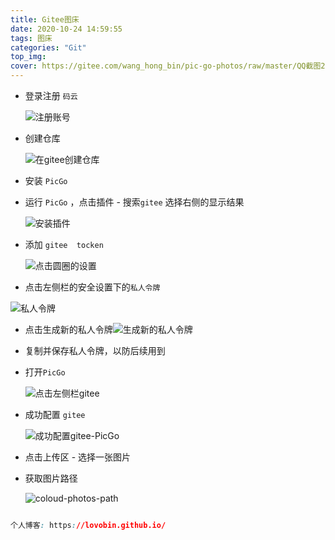 ```yaml
---
title: Gitee图床
date: 2020-10-24 14:59:55
tags: 图床
categories: "Git"
top_img:
cover: https://gitee.com/wang_hong_bin/pic-go-photos/raw/master/QQ截图20201024150508.png
---
```




+ 登录注册 `码云`

  ![注册账号](https://gitee.com/wang_hong_bin/pic-go-photos/raw/master/QQ截图20201024150508.png)
<!-- more -->

+ 创建仓库

  ![在gitee创建仓库](https://gitee.com/wang_hong_bin/pic-go-photos/raw/master/gitReso.png)

+ 安装 `PicGo`

+ 运行 `PicGo` ，点击插件 - 搜索`gitee` 选择右侧的显示结果

  ![安装插件](https://gitee.com/wang_hong_bin/pic-go-photos/raw/master/searchgitee.png)

+ 添加 `gitee  tocken`

  ![点击圆圈的设置](https://gitee.com/wang_hong_bin/pic-go-photos/raw/master/tocken.png)

+ 点击左侧栏的安全设置下的`私人令牌`

![私人令牌](https://gitee.com/wang_hong_bin/pic-go-photos/raw/master/lingpai.png)

+ 点击生成新的私人令牌![生成新的私人令牌](https://gitee.com/wang_hong_bin/pic-go-photos/raw/master/newtocken.png)

+ 复制并保存私人令牌，以防后续用到

+ 打开`PicGo`

  ![点击左侧栏gitee](https://gitee.com/wang_hong_bin/pic-go-photos/raw/master/picogitee.png)

+ 成功配置 `gitee`

  ![成功配置gitee-PicGo](https://gitee.com/wang_hong_bin/pic-go-photos/raw/master/okPickgo.png)

    

+ 点击上传区 - 选择一张图片

+ 获取图片路径

  ![coloud-photos-path](https://gitee.com/wang_hong_bin/pic-go-photos/raw/master/path.png)



```css

个人博客: https://lovobin.github.io/ 

```

